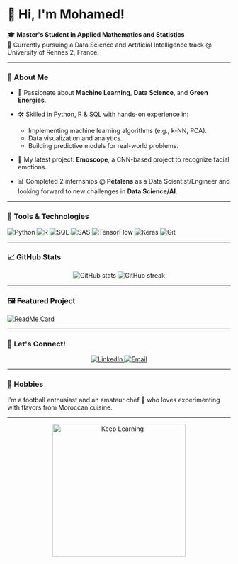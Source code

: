 # 👋 Hi, I'm Mohamed!

🎓 **Master's Student in Applied Mathematics and Statistics**  
📍 Currently pursuing a Data Science and Artificial Intelligence track @ University of Rennes 2, France.

---

### 🚀 About Me

- 🌟 Passionate about **Machine Learning**, **Data Science**, and **Green Energies**.
- 🛠️ Skilled in Python, R & SQL with hands-on experience in:
  - Implementing machine learning algorithms (e.g., k-NN, PCA).
  - Data visualization and analytics.
  - Building predictive models for real-world problems.

- 🔬 My latest project: **Emoscope**, a CNN-based project to recognize facial emotions.  
- 📊 Completed 2 internships @ **Petalens** as a Data Scientist/Engineer and looking forward to new challenges in **Data Science/AI**.

---

### 🔧 Tools & Technologies

![Python](https://img.shields.io/badge/Python-3776AB?style=for-the-badge&logo=python&logoColor=white)
![R](https://img.shields.io/badge/R-276DC3?style=for-the-badge&logo=r&logoColor=white)
![SQL](https://img.shields.io/badge/SQL-4479A1?style=for-the-badge&logo=postgresql&logoColor=white)
![SAS](https://img.shields.io/badge/SAS-005599?style=for-the-badge&logo=sas&logoColor=white)
![TensorFlow](https://img.shields.io/badge/TensorFlow-FF6F00?style=for-the-badge&logo=tensorflow&logoColor=white)
![Keras](https://img.shields.io/badge/Keras-D00000?style=for-the-badge&logo=keras&logoColor=white)
![Git](https://img.shields.io/badge/Git-F05032?style=for-the-badge&logo=git&logoColor=white)

---

### 📈 GitHub Stats

<div align="center">
  <img src="https://github-readme-stats.vercel.app/api?username=http-idrissi-gh&show_icons=true&theme=radical" alt="GitHub stats" />
  <img src="https://github-readme-streak-stats.herokuapp.com/?user=http-idrissi-gh&theme=radical" alt="GitHub streak" />
</div>

---

### 🖼️ Featured Project

[![ReadMe Card](https://github-readme-stats.vercel.app/api/pin/?username=http-idrissi-gh&repo=Emoscope&theme=radical)](https://github.com/http-idrissi-gh/Emoscope)

---

### 🤝 Let's Connect!

<div align="center">
  <a href="https://www.linkedin.com/in/idrissi-ghalmi/">
    <img src="https://img.shields.io/badge/LinkedIn-0A66C2?style=for-the-badge&logo=linkedin&logoColor=white" alt="LinkedIn" />
  </a>
  <a href="mailto:med.idrissi.ghalmi@gmail.com">
    <img src="https://img.shields.io/badge/Email-D14836?style=for-the-badge&logo=gmail&logoColor=white" alt="Email" />
  </a>
</div>

---

### 🎉 Hobbies

I'm a football enthusiast and an amateur chef 🍳 who loves experimenting with flavors from Moroccan cuisine.

---

<div align="center">
  <img src="https://i.giphy.com/xT9C25UNTwfZuk85WP.webp" alt="Keep Learning" width="300" />
</div>
